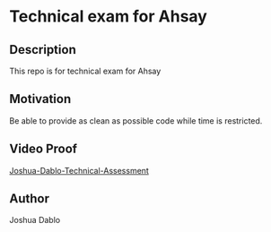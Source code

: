 # Technical exam for Ahsay

## Description
This repo is for technical exam for Ahsay

## Motivation
Be able to provide as clean as possible code while time is restricted.

## Video Proof
[Joshua-Dablo-Technical-Assessment](https://drive.google.com/file/d/1MXSDI6UjCAANXoCAdxbcOcICZg8hAbT1/view?usp=sharing)

## Author
Joshua Dablo
